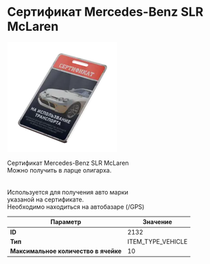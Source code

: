 # Сертификат Mercedes-Benz SLR McLaren

![Item Image](../img/2132.webp?raw=true)

Сертификат Mercedes-Benz SLR McLaren<br>Можно получить в ларце олигарха.<br><br><br>Используется для получения авто марки <br>указаной на сертификате.<br>Необходимо находиться на автобазаре (/GPS)


| Параметр | Значение |
|----------|----------|
| **ID** | 2132 |
| **Тип** | ITEM_TYPE_VEHICLE |
| **Максимальное количество в ячейке** | 10 |

